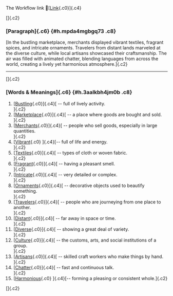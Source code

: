 The Workflow link
👏[[Link](https://www.google.com/url?q=http://www.google.com&sa=D&source=editors&ust=1758004918813543&usg=AOvVaw2WuukuTyRcGLQNI30t1YWY){.c0}]{.c4}

[]{.c2}

### [Paragraph]{.c6} {#h.mpda4mgbgq73 .c8}

[In the bustling marketplace, merchants displayed vibrant textiles,
fragrant spices, and intricate ornaments. Travelers from distant lands
marveled at the diverse culture, while local artisans showcased their
craftsmanship. The air was filled with animated chatter, blending
languages from across the world, creating a lively yet harmonious
atmosphere.]{.c2}

------------------------------------------------------------------------

[]{.c2}

### [Words & Meanings]{.c6} {#h.3aalkbh4jm0b .c8}

1.  [[Bustling](https://www.google.com/url?q=http://www.google.com&sa=D&source=editors&ust=1758004918814152&usg=AOvVaw0fa3nJeolBirfThqo-Th4x){.c0}]{.c4}[ --
    full of lively activity.\
    ]{.c2}
2.  [[Marketplace](https://www.google.com/url?q=http://www.google.com&sa=D&source=editors&ust=1758004918814269&usg=AOvVaw37IacyoclhMVvAFBIPm4oB){.c0}]{.c4}[ --
    a place where goods are bought and sold.\
    ]{.c2}
3.  [[Merchants](https://www.google.com/url?q=http://www.google.com&sa=D&source=editors&ust=1758004918814377&usg=AOvVaw0CATJ6KT1Fi2kwsFJ3w29b){.c0}]{.c4}[ --
    people who sell goods, especially in large quantities.\
    ]{.c2}
4.  [[Vibrant](https://www.google.com/url?q=http://www.google.com&sa=D&source=editors&ust=1758004918814533&usg=AOvVaw1n2kzUxsjZcoteXbh8gCsH){.c0}
    ]{.c4}[-- full of life and energy.\
    ]{.c2}
5.  [[Textiles](https://www.google.com/url?q=http://www.google.com&sa=D&source=editors&ust=1758004918814679&usg=AOvVaw0fvsjGQyBiZ4XWtwXQPes6){.c0}]{.c4}[ --
    types of cloth or woven fabric.\
    ]{.c2}
6.  [[Fragrant](https://www.google.com/url?q=http://www.google.com&sa=D&source=editors&ust=1758004918814840&usg=AOvVaw2HXJ8bayyQWRFjsKTmiBui){.c0}]{.c4}[ --
    having a pleasant smell.\
    ]{.c2}
7.  [[Intricate](https://www.google.com/url?q=http://www.google.com&sa=D&source=editors&ust=1758004918814984&usg=AOvVaw2m-y9VVrprG4QQokXUMbSA){.c0}]{.c4}[ --
    very detailed or complex.\
    ]{.c2}
8.  [[Ornaments](https://www.google.com/url?q=http://www.google.com&sa=D&source=editors&ust=1758004918815098&usg=AOvVaw3Q7hwuIH-ZGj3RX_yrHSDQ){.c0}]{.c4}[ --
    decorative objects used to beautify something.\
    ]{.c2}
9.  [[Travelers](https://www.google.com/url?q=http://www.google.com&sa=D&source=editors&ust=1758004918815222&usg=AOvVaw2-8odTU8ZyDlDS3rwJEbcK){.c0}]{.c4}[ --
    people who are journeying from one place to another.\
    ]{.c2}
10. [[Distant](https://www.google.com/url?q=http://www.google.com&sa=D&source=editors&ust=1758004918815370&usg=AOvVaw2BZuPvQgxTLn34D3fPdpUe){.c0}]{.c4}[ --
    far away in space or time.\
    ]{.c2}
11. [[Diverse](https://www.google.com/url?q=http://www.google.com&sa=D&source=editors&ust=1758004918815471&usg=AOvVaw3WP51O-BRSL05HxreYZtKS){.c0}]{.c4}[ --
    showing a great deal of variety.\
    ]{.c2}
12. [[Culture](https://www.google.com/url?q=http://www.google.com&sa=D&source=editors&ust=1758004918815571&usg=AOvVaw0LQpqpzwrdaat0FSvNmHvc){.c0}]{.c4}[ --
    the customs, arts, and social institutions of a group.\
    ]{.c2}
13. [[Artisans](https://www.google.com/url?q=http://www.google.com&sa=D&source=editors&ust=1758004918815699&usg=AOvVaw1ponHxvM90g68Bs_vJqeOl){.c0}]{.c4}[ --
    skilled craft workers who make things by hand.\
    ]{.c2}
14. [[Chatter](https://www.google.com/url?q=http://www.google.com&sa=D&source=editors&ust=1758004918815808&usg=AOvVaw2YzeRlNTnooYsjlQSzsk2Y){.c0}]{.c4}[ --
    fast and continuous talk.\
    ]{.c2}
15. [[Harmonious](https://www.google.com/url?q=http://www.google.com&sa=D&source=editors&ust=1758004918815906&usg=AOvVaw1rwFOTBk3X2AzSb0_b4Yrt){.c0}
    ]{.c4}[-- forming a pleasing or consistent whole.]{.c2}

[]{.c2}
